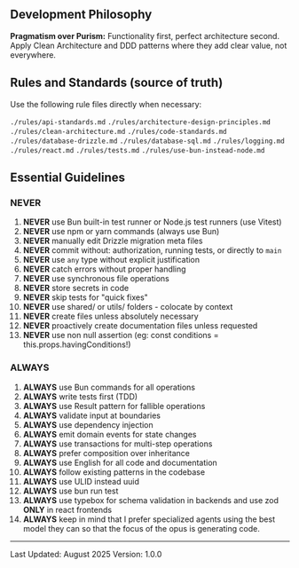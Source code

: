 ## Development Philosophy

**Pragmatism over Purism:** Functionality first, perfect architecture second. Apply Clean Architecture and DDD patterns where they add clear value, not everywhere.

## Rules and Standards (source of truth)

Use the following rule files directly when necessary:

`./rules/api-standards.md`
`./rules/architecture-design-principles.md`
`./rules/clean-architecture.md`
`./rules/code-standards.md`
`./rules/database-drizzle.md`
`./rules/database-sql.md`
`./rules/logging.md`
`./rules/react.md`
`./rules/tests.md`
`./rules/use-bun-instead-node.md`

## Essential Guidelines

### NEVER

1. **NEVER** use Bun built-in test runner or Node.js test runners (use Vitest)
2. **NEVER** use npm or yarn commands (always use Bun)
3. **NEVER** manually edit Drizzle migration meta files
4. **NEVER** commit without: authorization, running tests, or directly to `main`
5. **NEVER** use `any` type without explicit justification
6. **NEVER** catch errors without proper handling
7. **NEVER** use synchronous file operations
8. **NEVER** store secrets in code
9. **NEVER** skip tests for "quick fixes"
10. **NEVER** use shared/ or utils/ folders - colocate by context
11. **NEVER** create files unless absolutely necessary
12. **NEVER** proactively create documentation files unless requested
13. **NEVER** use non null assertion (eg: const conditions = this.props.havingConditions!)

### ALWAYS

1. **ALWAYS** use Bun commands for all operations
2. **ALWAYS** write tests first (TDD)
3. **ALWAYS** use Result pattern for fallible operations
4. **ALWAYS** validate input at boundaries
5. **ALWAYS** use dependency injection
6. **ALWAYS** emit domain events for state changes
7. **ALWAYS** use transactions for multi-step operations
8. **ALWAYS** prefer composition over inheritance
9. **ALWAYS** use English for all code and documentation
10. **ALWAYS** follow existing patterns in the codebase
11. **ALWAYS** use ULID instead uuid
12. **ALWAYS** use bun run test
13. **ALWAYS** use typebox for schema validation in backends and use zod **ONLY** in react frontends
14. **ALWAYS** keep in mind that I prefer specialized agents using the best model they can so that the focus of the opus is generating
    code.

---

Last Updated: August 2025
Version: 1.0.0
